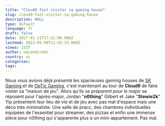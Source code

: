 ```yaml
---
title: "Cloud9 fait visiter sa gaming house"
slug: cloud9-fait-visiter-sa-gaming-house
description: NULL
type: default
language: fr
draft: false
date: 2017-01-21T17:21:00.000Z
lastmod: 2022-05-09T11:42:33.000Z
views: 1537
author: neLendirekt
country: us
categories:
tags:
---
```

Nous vous avions déjà présenté les spacieuses gaming houses de [SK Gaming ](/fr/flash/sk-gaming-nous-fait-visiter-sa-gaming-house/5)et de [OpTic Gaming](/flash/search/99), c'est maintenant au tour de **Cloud9** de faire visiter sa "maison de jeu". Alors qu'ils _se préparent pour le major_ se réposent pour l'après-major, Jordan "**n0thing**" Gilbert et Jake "**Stewie2k**" Yip présentent leur lieu de vie et de jeu avec pas mal d'espace mais une déco très minimaliste. Une salle de pracc, des chambres individuelles équipées de l'essentiel pour streamer, des pizzas et enfin une immense pièce pour n0thing qui s'apparente plus à un mini-appartement. Pas mal.

